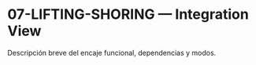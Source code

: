 # 07-LIFTING-SHORING — Integration View
Descripción breve del encaje funcional, dependencias y modos.
